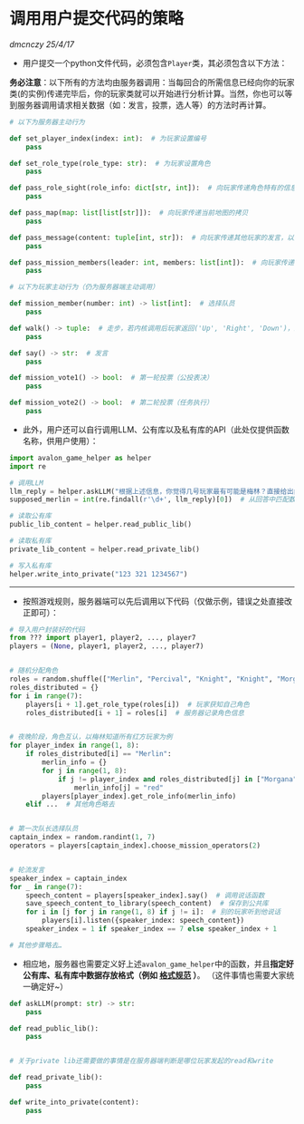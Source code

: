 # 调用用户提交代码的策略

*dmcnczy 25/4/17*

- 用户提交一个python文件代码，必须包含`Player`类，其必须包含以下方法：

**务必注意**：以下所有的方法均由服务器调用：当每回合的所需信息已经向你的玩家类(的实例)传递完毕后，你的玩家类就可以开始进行分析计算。当然，你也可以等到服务器调用请求相关数据（如：发言，投票，选人等）的方法时再计算。

```python
# 以下为服务器主动行为

def set_player_index(index: int):  # 为玩家设置编号
    pass

def set_role_type(role_type: str):  # 为玩家设置角色
    pass

def pass_role_sight(role_info: dict[str, int]):  # 向玩家传递角色特有的信息（即，某些其他玩家的身份）以键值对{身份: 编号}形式给出
    pass

def pass_map(map: list[list[str]]):  # 向玩家传递当前地图的拷贝
    pass

def pass_message(content: tuple[int, str]):  # 向玩家传递其他玩家的发言，以元组(发言人编号, 发言内容)形式给出
    pass

def pass_mission_members(leader: int, members: list[int]):  # 向玩家传递当前轮次队长和队员信息
    pass

# 以下为玩家主动行为（仍为服务器端主动调用）

def mission_member(number: int) -> list[int]:  # 选择队员
    pass

def walk() -> tuple:  # 走步，若内核调用后玩家返回('Up', 'Right', 'Down')，即为玩家试图向上、向右再向下行进。传递长度小于3的元组视为放弃步数。
    pass

def say() -> str:  # 发言
    pass

def mission_vote1() -> bool:  # 第一轮投票（公投表决）
    pass

def mission_vote2() -> bool:  # 第二轮投票（任务执行）
    pass

```

- 此外，用户还可以自行调用LLM、公有库以及私有库的API（此处仅提供函数名称，供用户使用）：

```python
import avalon_game_helper as helper
import re

# 调用LLM
llm_reply = helper.askLLM("根据上述信息，你觉得几号玩家最有可能是梅林？直接给出结论，不要在回答中有任何其他分析过程。")
supposed_merlin = int(re.findall(r'\d+', llm_reply)[0])  # 从回答中匹配数字

# 读取公有库
public_lib_content = helper.read_public_lib()

# 读取私有库
private_lib_content = helper.read_private_lib()

# 写入私有库
helper.write_into_private("123 321 1234567")

```

---

- 按照游戏规则，服务器端可以先后调用以下代码（仅做示例，错误之处直接改正即可）：

```python
# 导入用户封装好的代码
from ??? import player1, player2, ..., player7
players = (None, player1, player2, ..., player7)


# 随机分配角色
roles = random.shuffle(["Merlin", "Percival", "Knight", "Knight", "Morgana", "Assassin", "Oberon"])
roles_distributed = {}
for i in range(7):
    players[i + 1].get_role_type(roles[i])  # 玩家获知自己角色
    roles_distributed[i + 1] = roles[i]  # 服务器记录角色信息


# 夜晚阶段，角色互认，以梅林知道所有红方玩家为例
for player_index in range(1, 8):
    if roles_distributed[i] == "Merlin":
        merlin_info = {}
        for j in range(1, 8):
            if j != player_index and roles_distributed[j] in ["Morgana", "Assassin", "Oberon"]:
                merlin_info[j] = "red"
        players[player_index].get_role_info(merlin_info)
    elif ...  # 其他角色略去


# 第一次队长选择队员
captain_index = random.randint(1, 7)
operators = players[captain_index].choose_mission_operators(2)


# 轮流发言
speaker_index = captain_index
for _ in range(7):
    speech_content = players[speaker_index].say()  # 调用说话函数
    save_speech_content_to_library(speech_content)  # 保存到公共库
    for i in [j for j in range(1, 8) if j != i]:  # 别的玩家听到他说话
        players[i].listen({speaker_index: speech_content})
    speaker_index = 1 if speaker_index == 7 else speaker_index + 1

# 其他步骤略去…

```

- 相应地，服务器也需要定义好上述`avalon_game_helper`中的函数，并且**指定好公有库、私有库中数据存放格式（例如 [格式规范](./io/reference/io_standard.md) ）**。 （这件事情也需要大家统一确定好~）

```python
def askLLM(prompt: str) -> str:
    pass

def read_public_lib():
    pass


# 关于private lib还需要做的事情是在服务器端判断是哪位玩家发起的read和write

def read_private_lib():
    pass

def write_into_private(content):
    pass

```